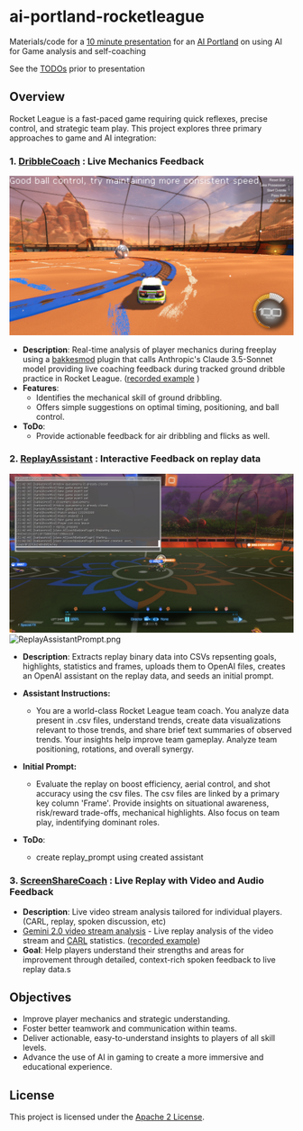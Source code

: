 # ai-portland-rocketleague
Materials/code for a [10 minute presentation](https://www.meetup.com/ai-portland/events/303283141/?eventOrigin=group_upcoming_events) for an [AI Portland](https://creators.spotify.com/pod/show/superchargedbyai/) on using AI for Game analysis and self-coaching

See the [TODOs](TODO.md) prior to presentation

## Overview

Rocket League is a fast-paced game requiring quick reflexes, precise control, and strategic team play. This project explores three primary approaches to game and AI integration:

### 1. [DribbleCoach](./DribbleCoach/README.md) **: Live Mechanics Feedback**
![DribbleCoach.png](DribbleCoach.png)
   - **Description**: Real-time analysis of player mechanics during freeplay using a [bakkesmod](https://github.com/bakkesmodorg/BakkesModSDK) plugin that calls Anthropic's Claude 3.5-Sonnet model providing live coaching feedback during tracked ground dribble practice in Rocket League.  ([recorded example](https://www.youtube.com/watch?v=vU-K88mYVAU) )
   - **Features**:
     - Identifies the mechanical skill of ground dribbling.
     - Offers simple suggestions on optimal timing, positioning, and ball control.
   - **ToDo**:
     - Provide actionable feedback for air dribbling and flicks as well.

### 2. [ReplayAssistant](./ReplayAssistant/README.md) **: Interactive Feedback on replay data**
![ReplayAssistantPrepare.png](ReplayAssistantPrepare.png)
![ReplayAssistantPrompt.png](ReplayAssistantPrompt.png)
   - **Description**: Extracts replay binary data into CSVs repsenting goals, highlights, statistics and frames, uploads them to OpenAI files, creates an OpenAI assistant on the replay data, and seeds an initial prompt.
   - __Assistant Instructions:__
      * You are a world-class Rocket League team coach. You analyze data present in .csv files, understand trends, create data visualizations relevant to those trends, and share brief text summaries of observed trends. Your insights help improve team gameplay. Analyze team positioning, rotations, and overall synergy.

   - __Initial Prompt:__
      * Evaluate the replay on boost efficiency, aerial control, and shot accuracy using the csv files.  The csv files are linked by a primary key column 'Frame'. Provide insights on situational awareness, risk/reward trade-offs, mechanical highlights.  Also focus on team play, indentifying dominant roles.

   - **ToDo**:
     - create replay_prompt using created assistant

### 3. [ScreenShareCoach](./ScreenShareCoach/README.md) **: Live Replay with Video and Audio Feedback**
   - **Description**: Live video stream analysis tailored for individual players.  (CARL, replay, spoken discussion, etc)
   - [Gemini 2.0 video stream analysis](https://aistudio.google.com/live) - Live replay analysis of the video stream and [CARL](https://lndrlndr.github.io/) statistics.  ([recorded example](https://www.youtube.com/watch?v=2OnrUEvSvAo))
   - **Goal**: Help players understand their strengths and areas for improvement through detailed, context-rich spoken feedback to live replay data.s

## Objectives

- Improve player mechanics and strategic understanding.
- Foster better teamwork and communication within teams.
- Deliver actionable, easy-to-understand insights to players of all skill levels.
- Advance the use of AI in gaming to create a more immersive and educational experience.

## License

This project is licensed under the [Apache 2 License](LICENSE).
